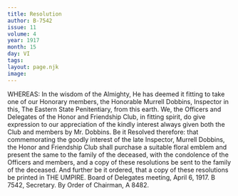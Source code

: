 ```yaml
---
title: Resolution
author: B-7542
issue: 11
volume: 4
year: 1917
month: 15
day: VI
tags:
layout: page.njk
image:
---
```

WHEREAS:    In the wisdom of the Almighty, He has deemed it fitting to take one of our Honorary members, the Honorable Murrell Dobbins, Inspector in this, The Eastern State Penitentiary, from this earth.       We, the Officers and Delegates of the Honor and Friendship Club, in fitting spirit, do give expression to our appreciation of the kindly interest always given both the Club and members by Mr. Dobbins.       Be it Resolved therefore: that commemorating the goodly interest of the late Inspector, Murrell Dobbins, the Honor and Friendship Club shall purchase a suitable floral emblem and present the same to the family of the deceased, with the condolence of the Officers and members, and a copy of these resolutions be sent to the family of the deceased.       And further be it ordered, that a copy of these resolutions be printed in THE UMPIRE.       Board of Delegates meeting, April 6, 1917.    B 7542, Secretary.    By Order of Chairman, A 8482. 
